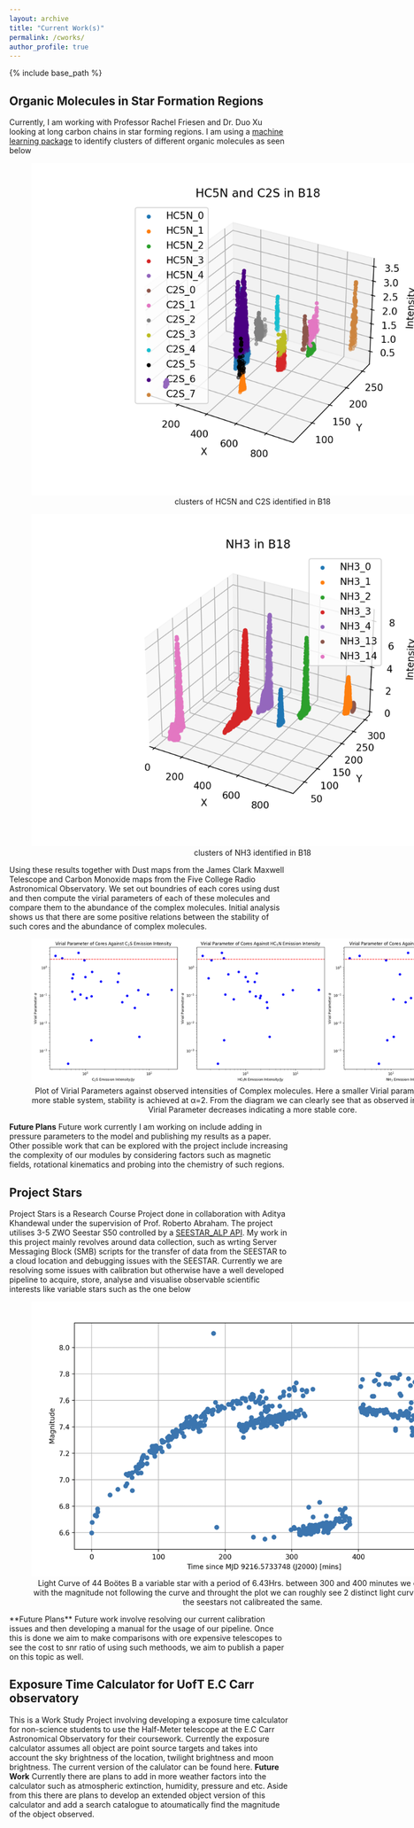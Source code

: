 ```yaml
---
layout: archive
title: "Current Work(s)"
permalink: /cworks/
author_profile: true
---
```

{% include base_path %}

## Organic Molecules in Star Formation Regions

Currently, I am working with Professor Rachel Friesen and Dr. Duo Xu looking at long carbon chains in star forming regions. I am using a [machine learning package](https://github.com/jdhenshaw/acorns) to identify clusters of different organic molecules as seen below 
<div style="text-align: center;">
  <figure style="width:800px">
	  <img src="/HC5N_C2S.png" alt="HC5N C2S plot">
	  <figcaption>clusters of HC5N and C2S identified in B18 </figcaption>
      </figure>
    <figure style="width:800px">
	  <img src="/NH3.png" alt="NH3 plot">
	  <figcaption>clusters of NH3 identified in B18 </figcaption>
      </figure>
        </div>
Using these results together with Dust maps from the James Clark Maxwell Telescope and Carbon Monoxide maps from the Five College Radio Astronomical Observatory. We set out boundries of each cores using dust and then compute the virial parameters of each of these molecules and compare them to the abundance of the complex molecules. Initial analysis shows us that there are some positive relations between the stability of such cores and the abundance of complex molecules. 
<div style="text-align: center;">
  <figure style="width:800px">
	  <img src="/Virial%20Analysis.png" alt="Plot of Virial Parameters against observed intensities of Complex molecules">
	  <figcaption> Plot of Virial Parameters against observed intensities of Complex molecules. Here a smaller Virial parameter indicates a more stable system, stability is achieved at α=2. From the diagram we can clearly see that as observed intensities inceas Virial Parameter decreases indicating a more stable core.  </figcaption>
      </figure>
        </div>

**Future Plans**
Future work currently I am working on include adding in pressure parameters to the model and publishing my results as a paper. Other possible work that can be explored with the project include increasing the complexity of our modules by considering factors such as magnetic fields, rotational kinematics and probing into the chemistry of such regions.

## Project Stars

Project Stars is a Research Course Project done in collaboration with Aditya Khandewal under the supervision of Prof. Roberto Abraham. The project utilises 3-5 ZWO Seestar S50 controlled by a [SEESTAR_ALP API](https://github.com/smart-underworld/seestar_alp). My work in this project mainly revolves around data collection, such as wrting Server Messaging Block (SMB) scripts for the transfer of data from the SEESTAR to a cloud location and debugging issues with the SEESTAR. Currently we are resolving some issues with calibration but otherwise have a well developed pipeline to acquire, store, analyse and visualise observable scientific interests like variable stars such as the one below
<div style="text-align: center;">
  <figure style="width:800px">
	  <img src="/light%20curve.png" alt="Seestar lightcurve">
	  <figcaption>Light Curve of 44 Boötes B a variable star with a period of 6.43Hrs. between 300 and 400 minutes we can see issues with the magnitude not following the curve and throught the plot we can roughly see 2 distinct light curves as a result of the seestars not calibreated the same.</figcaption>
      </figure>
        </div>
**Future Plans**
Future work involve resolving our current calibration issues and then developing a manual for the usage of our pipeline. Once this is done we aim to make comparisons with ore expensive telescopes to see the cost to snr ratio of using such methoods, we aim to publish a paper on this topic as well.

## Exposure Time Calculator for UofT E.C Carr observatory

This is a Work Study Project involving developing a exposure time calculator for non-science students to use the Half-Meter telescope at the E.C Carr Astronomical Observatory for their coursework. Currently the exposure calculator assumes all object are point source targets and takes into account the sky brightness of the location, twilight brightness and moon brightness. The current version of the calulator can be found here.
 **Future Work**
Currently there are plans to add in more weather factors into the calculator such as atmospheric extinction, humidity, pressure and etc. Aside from this there are plans to develop an extended object version of this calculator and add a search catalogue to atoumatically find the magnitude of the object observed.

